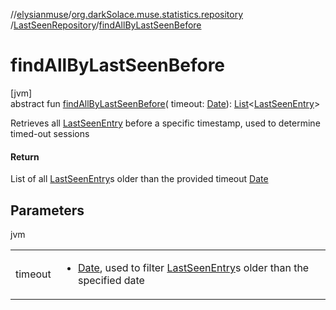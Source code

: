 //[elysianmuse](../../../index.md)/[org.darkSolace.muse.statistics.repository](../index.md)
/[LastSeenRepository](index.md)/[findAllByLastSeenBefore](find-all-by-last-seen-before.md)

# findAllByLastSeenBefore

[jvm]\
abstract fun [findAllByLastSeenBefore](find-all-by-last-seen-before.md)(
timeout: [Date](https://docs.oracle.com/javase/8/docs/api/java/util/Date.html)): [List](https://kotlinlang.org/api/latest/jvm/stdlib/kotlin.collections/-list/index.html)&lt;[LastSeenEntry](
../../org.darkSolace.muse.statistics.model/-last-seen-entry/index.md)&gt;

Retrieves all [LastSeenEntry](../../org.darkSolace.muse.statistics.model/-last-seen-entry/index.md) before a specific
timestamp, used to determine timed-out sessions

#### Return

List of all [LastSeenEntry](../../org.darkSolace.muse.statistics.model/-last-seen-entry/index.md)s older than the
provided timeout [Date](https://docs.oracle.com/javase/8/docs/api/java/util/Date.html)

## Parameters

jvm

| | |
|---|---|
| timeout | <ul><li>[Date](https://docs.oracle.com/javase/8/docs/api/java/util/Date.html), used to filter [LastSeenEntry](../../org.darkSolace.muse.statistics.model/-last-seen-entry/index.md)s older than the specified date</li></ul> |
